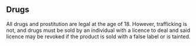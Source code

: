 ## Drugs

All drugs and prostitution are legal at the age of 18. However, trafficking is not, and drugs must be sold by an individual with a licence to deal and said licence may be revoked if the product is sold with a false label or is tainted.